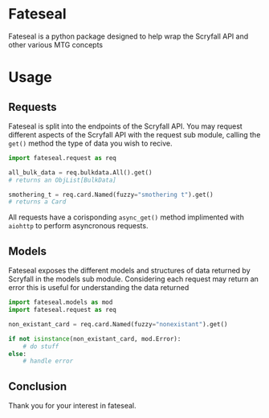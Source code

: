 # Fateseal

Fateseal is a python package designed to help wrap the Scryfall API and other various MTG concepts


# Usage

## Requests
Fateseal is split into the endpoints of the Scryfall API. 
You may request different aspects of the Scryfall API with the request sub module, calling the `get()` method the type of data you wish to recive. 

```python
import fateseal.request as req

all_bulk_data = req.bulkdata.All().get()
# returns an ObjList[BulkData]

smothering_t = req.card.Named(fuzzy="smothering t").get()
# returns a Card 
```

All requests have a corisponding `async_get()` method implimented with `aiohttp` to perform asyncronous requests.

## Models

Fateseal exposes the different models and structures of data returned by Scryfall in the models sub module. Considering each request may return an error this is useful for understanding the data returned

```python
import fateseal.models as mod
import fateseal.request as req

non_existant_card = req.card.Named(fuzzy="nonexistant").get()

if not isinstance(non_existant_card, mod.Error):
    # do stuff
else:
    # handle error
```

## Conclusion

Thank you for your interest in fateseal.
